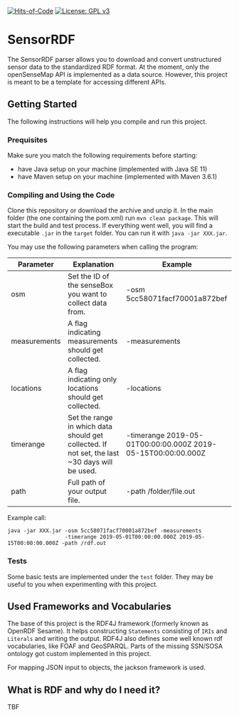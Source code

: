 [![Hits-of-Code](https://hitsofcode.com/github/OpenHistoricalDataMap/SensorRDF)](https://hitsofcode.com/view/github/OpenHistoricalDataMap/SensorRDF)
[![License: GPL v3](https://img.shields.io/github/license/OpenHistoricalDataMap/SensorRDF.svg)](https://img.shields.io/github/license/OpenHistoricalDataMap/SensorRDF.svg)

# SensorRDF

The SensorRDF parser allows you to download and convert unstructured sensor data to the standardized RDF format. At the moment, only the openSenseMap API is implemented as a data source. However, this project is meant to be a template for accessing different APIs.

## Getting Started

The following instructions will help you compile and run this project.

### Prequisites

Make sure you match the following requirements before starting:

* have Java setup on your machine (implemented with Java SE 11)
* have Maven setup on your machine (implemented with Maven 3.6.1)

### Compiling and Using the Code

Clone this repository or download the archive and unzip it. In the main folder (the one containing the pom.xml) run `mvn clean package`. This will start the build and test process. If everything went well, you will find a executable `.jar` in the `target` folder. You can run it with `java -jar XXX.jar`.

You may use the following parameters when calling the program:

|Parameter|Explanation|Example|
|---|---|---|
|osm|Set the ID of the senseBox you want to collect data from.|-osm 5cc58071facf70001a872bef|
|measurements|A flag indicating measurements should get collected.|-measurements|
|locations|A flag indicating only locations should get collected.|-locations|
|timerange|Set the range in which data should get collected. If not set, the last ~30 days will be used.|-timerange 2019-05-01T00:00:00.000Z 2019-05-15T00:00:00.000Z|
|path|Full path of your output file.|-path /folder/file.out|

Example call:
```
java -jar XXX.jar -osm 5cc58071facf70001a872bef -measurements
                  -timerange 2019-05-01T00:00:00.000Z 2019-05-15T00:00:00.000Z -path /rdf.out
```

### Tests

Some basic tests are implemented under the `test` folder. They may be useful to you when experimenting with this project.

## Used Frameworks and Vocabularies

The base of this project is the RDF4J framework (formerly known as OpenRDF Sesame). It helps constructing `Statements` consisting of `IRIs` and `Literals` and writing the output. RDF4J also defines some well known rdf vocabularies, like FOAF and GeoSPARQL. Parts of the missing SSN/SOSA ontology got custom implemented in this project.

For mapping JSON input to objects, the jackson framework is used.

## What is RDF and why do I need it?

TBF
